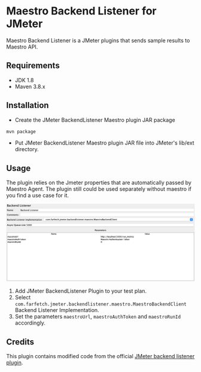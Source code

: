 # Maestro Backend Listener for JMeter

Maestro Backend Listener is a JMeter plugins that sends sample results to Maestro API.

## Requirements

- JDK 1.8
- Maven 3.8.x

## Installation

- Create the JMeter BackendListener Maestro plugin JAR package

```bash
mvn package
```

- Put JMeter BackendListener Maestro plugin JAR file into JMeter's lib/ext directory.

## Usage
The plugin relies on the Jmeter properties that are automatically passed by Maestro Agent. The plugin still could be used separately without maestro if you find a use case for it.

![JMeter backendlistener maestro window](./docs/img/jmeter_backend_listener.png)

1. Add JMeter BackendListener Plugin to your test plan.
2. Select `com.farfetch.jmeter.backendlistener.maestro.MaestroBackendClient` Backend Listener Implementation.
3. Set the parameters `maestroUrl`, `maestroAuthToken` and `maestroRunId` accordingly.


## Credits

This plugin contains modified code from the official [JMeter backend listener plugin](
https://github.com/apache/jmeter/blob/master/src/components/src/main/java/org/apache/jmeter/visualizers/backend/influxdb/).
